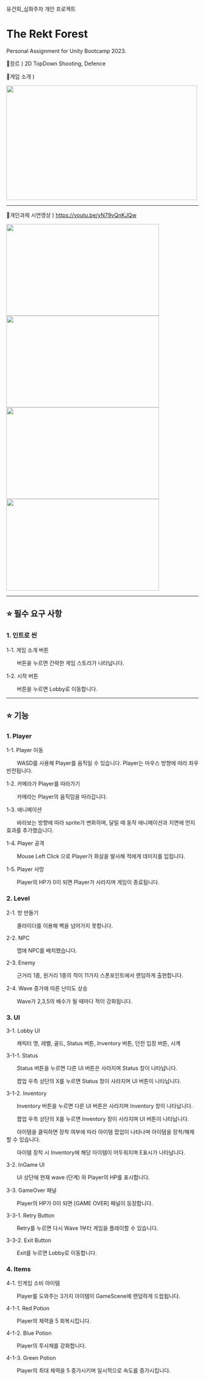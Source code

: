 유건희_심화주차 개인 프로젝트

# The Rekt Forest
Personal Assignment for Unity Bootcamp 2023.

   🔹장르 ) 2D TopDown Shooting, Defence


   🔹게임 소개 ) 

<img src="https://github.com/yskybright/TheRektForest/assets/148968024/a210e889-246c-4025-baa4-8ba5255e89fd.png" width="500" height="300"/>

---

   🔹개인과제 시연영상 ) https://youtu.be/yN79vQnKJQw

<img src="https://github.com/yskybright/TheRektForest/assets/148968024/ea03b0cc-81fd-4ad2-aa45-40920c461ba8.png" width="400" height="240"/>
<img src="https://github.com/yskybright/TheRektForest/assets/148968024/7ab6edbb-ffac-4882-832c-264d6a3ee02e.png" width="400" height="240"/>
<img src="https://github.com/yskybright/ZepDungeon/assets/148968024/9d5a03b4-b575-46a9-b846-f470db34e69e.png" width="400" height="240"/>
<img src="https://github.com/yskybright/TheRektForest/assets/148968024/dbe3785d-4760-4b70-ab60-a6a404001f35.png" width="400" height="240"/>



---
## ⭐ 필수 요구 사항

### 1. 인트로 씬

   1-1. 게임 소개 버튼
   
   &nbsp;&nbsp;&nbsp;&nbsp;&nbsp;&nbsp;&nbsp;버튼을 누르면 간략한 게임 스토리가 나타납니다.
   
   1-2. 시작 버튼
   
   &nbsp;&nbsp;&nbsp;&nbsp;&nbsp;&nbsp;&nbsp;버튼을 누르면 Lobby로 이동합니다.
   

---
## ⭐ 기능 

### 1. Player

   1-1. Player 이동
   
   &nbsp;&nbsp;&nbsp;&nbsp;&nbsp;&nbsp;&nbsp;WASD를 사용해 Player를 움직일 수 있습니다. Player는 마우스 방향에 따라 좌우 반전됩니다.

   1-2. 카메라가 Player를 따라가기
   
   &nbsp;&nbsp;&nbsp;&nbsp;&nbsp;&nbsp;&nbsp;카메라는 Player의 움직임을 따라갑니다.

   1-3. 애니메이션
   
   &nbsp;&nbsp;&nbsp;&nbsp;&nbsp;&nbsp;&nbsp;바라보는 방향에 따라 sprite가 변화하며, 달릴 때 동작 애니메이션과 지면에 먼지 효과를 추가했습니다.

   1-4. Player 공격
   
   &nbsp;&nbsp;&nbsp;&nbsp;&nbsp;&nbsp;&nbsp;Mouse Left Click 으로 Player가 화살을 발사해 적에게 데미지를 입힙니다.

   1-5. Player 사망
   
   &nbsp;&nbsp;&nbsp;&nbsp;&nbsp;&nbsp;&nbsp;Player의 HP가 0이 되면 Player가 사라지며 게임이 종료됩니다.


### 2. Level
 
   2-1. 방 만들기
   
   &nbsp;&nbsp;&nbsp;&nbsp;&nbsp;&nbsp;&nbsp;콜라이더를 이용해 벽을 넘어가지 못합니다.

   2-2. NPC
   
   &nbsp;&nbsp;&nbsp;&nbsp;&nbsp;&nbsp;&nbsp;맵에 NPC를 배치했습니다.

   2-3. Enemy
   
   &nbsp;&nbsp;&nbsp;&nbsp;&nbsp;&nbsp;&nbsp;근거리 1종, 원거리 1종의 적이 11가지 스폰포인트에서 랜덤하게 출현합니다.

   2-4. Wave 증가에 따른 난이도 상승
   
   &nbsp;&nbsp;&nbsp;&nbsp;&nbsp;&nbsp;&nbsp;Wave가 2,3,5의 배수가 될 때마다 적이 강화됩니다.


### 3. UI
   
   3-1. Lobby UI
   
   &nbsp;&nbsp;&nbsp;&nbsp;&nbsp;&nbsp;&nbsp;캐릭터 명, 레벨, 골드, Status 버튼, Inventory 버튼, 던전 입장 버튼, 시계

   3-1-1. Status
   
   &nbsp;&nbsp;&nbsp;&nbsp;&nbsp;&nbsp;&nbsp;Status 버튼을 누르면 다른 UI 버튼은 사라지며 Status 창이 나타납니다.
   
   &nbsp;&nbsp;&nbsp;&nbsp;&nbsp;&nbsp;&nbsp;팝업 우측 상단의 X를 누르면 Status 창이 사라지며 UI 버튼이 나타납니다.

   3-1-2. Inventory 
   
   &nbsp;&nbsp;&nbsp;&nbsp;&nbsp;&nbsp;&nbsp;Inventory 버튼을 누르면 다른 UI 버튼은 사라지며 Inventory 창이 나타납니다.
   
   &nbsp;&nbsp;&nbsp;&nbsp;&nbsp;&nbsp;&nbsp;팝업 우측 상단의 X를 누르면 Inventory 창이 사라지며 UI 버튼이 나타납니다.
   
   &nbsp;&nbsp;&nbsp;&nbsp;&nbsp;&nbsp;&nbsp;아이템을 클릭하면 장착 여부에 따라 아이템 팝업이 나타나며 아이템을 장착/해제할 수 있습니다.
   
   &nbsp;&nbsp;&nbsp;&nbsp;&nbsp;&nbsp;&nbsp;아이템 장착 시 Inventory에 해당 아이템이 어두워지며 E표시가 나타납니다.
   
   3-2. InGame UI

   &nbsp;&nbsp;&nbsp;&nbsp;&nbsp;&nbsp;&nbsp;UI 상단에 현재 wave (단계) 와 Player의 HP를 표시합니다.

   3-3. GameOver 패널
   
   &nbsp;&nbsp;&nbsp;&nbsp;&nbsp;&nbsp;&nbsp;Player의 HP가 0이 되면 [GAME OVER] 패널이 등장합니다.

   3-3-1. Retry Button

   &nbsp;&nbsp;&nbsp;&nbsp;&nbsp;&nbsp;&nbsp;Retry를 누르면 다시 Wave 1부터 게임을 플레이할 수 있습니다.

   3-3-2. Exit Button

   &nbsp;&nbsp;&nbsp;&nbsp;&nbsp;&nbsp;&nbsp;Exit를 누르면 Lobby로 이동합니다.


### 4. Items
   
   4-1. 인게임 소비 아이템
   
   &nbsp;&nbsp;&nbsp;&nbsp;&nbsp;&nbsp;&nbsp;Player를 도와주는 3가지 아이템이 GameScene에 랜덤하게 드랍됩니다.
   
   4-1-1. Red Potion
   
   &nbsp;&nbsp;&nbsp;&nbsp;&nbsp;&nbsp;&nbsp;Player의 체력을 5 회복시킵니다.

   4-1-2. Blue Potion
   
   &nbsp;&nbsp;&nbsp;&nbsp;&nbsp;&nbsp;&nbsp;Player의 투사체를 강화합니다.

   4-1-3. Green Potion
   
   &nbsp;&nbsp;&nbsp;&nbsp;&nbsp;&nbsp;&nbsp;Player의 최대 체력을 5 증가시키며 일시적으로 속도를 증가시킵니다.

